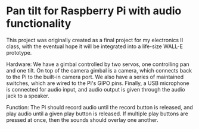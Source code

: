# Pan tilt for Raspberry Pi with audio functionality

This project was originally created as a final project for my electronics II class, with the eventual hope it will be integrated into a life-size WALL-E prototype.

Hardware: 
We have a gimbal controlled by two servos, one controlling pan and one tilt. On top of the camera gimbal is a camera, which connects back to the Pi to the built-in camera port. 
We also have a series of maintained switches, which are wired to the Pi's GIPO pins. Finally, a USB microphone is connected for audio input, and audio output is given through the audio jack to a speaker. 

Function:
The Pi should record audio until the record button is released, and play audio until a given play button is released. If multiple play buttons are pressed at once, then the sounds should overlay one another.
